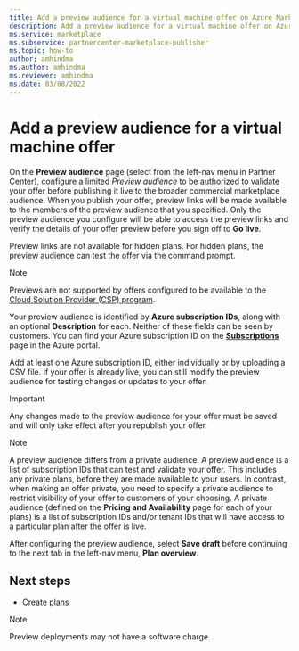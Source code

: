 ```yaml
---
title: Add a preview audience for a virtual machine offer on Azure Marketplace
description: Add a preview audience for a virtual machine offer on Azure Marketplace.
ms.service: marketplace 
ms.subservice: partnercenter-marketplace-publisher
ms.topic: how-to
author: amhindma
ms.author: amhindma
ms.reviewer: amhindma
ms.date: 03/08/2022
---
```


# Add a preview audience for a virtual machine offer

On the **Preview audience** page (select from the left-nav menu in Partner Center), configure a limited *Preview audience* to be authorized to validate your offer before publishing it live to the broader commercial marketplace audience. When you publish your offer, preview links will be made available to the members of the preview audience that you specified. Only the preview audience you configure will be able to access the preview links and verify the details of your offer preview before you sign off to **Go live**.

Preview links are not available for hidden plans. For hidden plans, the preview audience can test the offer via the command prompt.

> [!NOTE]
> Previews are not supported by offers configured to be available to the [Cloud Solution Provider (CSP) program](cloud-solution-providers.md).

Your preview audience is identified by **Azure subscription IDs**, along with an optional **Description** for each. Neither of these fields can be seen by customers. You can find your Azure subscription ID on the **[Subscriptions](https://go.microsoft.com/fwlink/?LinkId=2122490)** page in the Azure portal.

Add at least one Azure subscription ID, either individually or by uploading a CSV file. If your offer is already live, you can still modify the preview audience for testing changes or updates to your offer.

> [!IMPORTANT]
> Any changes made to the preview audience for your offer must be saved and will only take effect after you republish your offer.

> [!NOTE]
> A preview audience differs from a private audience. A preview audience is a list of subscription IDs that can test and validate your offer. This includes any private plans, before they are made available to your users. In contrast, when making an offer private, you need to specify a private audience to restrict visibility of your offer to customers of your choosing. A private audience (defined on the **Pricing and Availability** page for each of your plans) is a list of subscription IDs and/or tenant IDs that will have access to a particular plan after the offer is live.

After configuring the preview audience, select **Save draft** before continuing to the next tab in the left-nav menu, **Plan overview**.

## Next steps

- [Create plans](azure-vm-plan-overview.md)
> [!NOTE]
> Preview deployments may not have a software charge.


